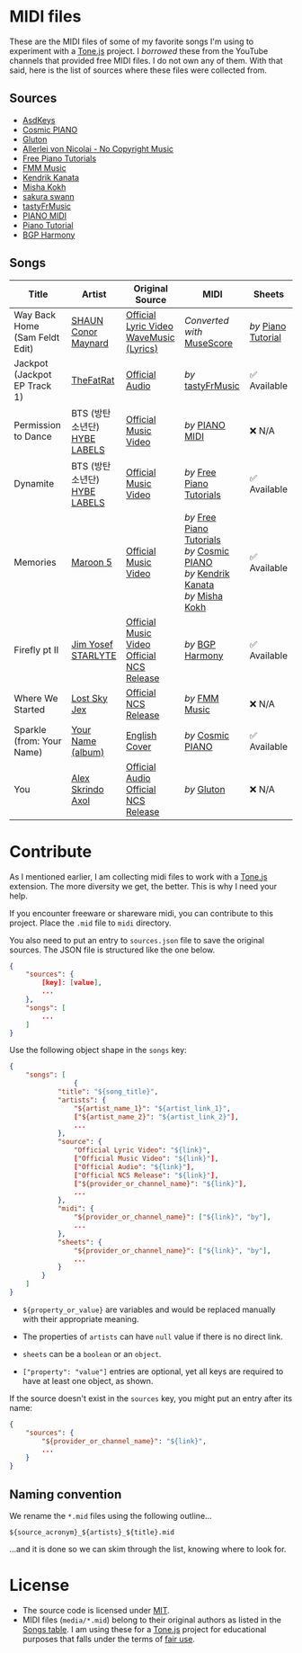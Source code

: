 <!-- @format -->
<!-- @lastUpdated Sun Sep 19 2021 10:19:16 GMT+0000 (Coordinated Universal Time) -->

# MIDI files

These are the MIDI files of some of my favorite songs I'm using to experiment with a [Tone.js][1] project. I _borrowed_ these from the YouTube channels that provided free MIDI files. I do not own any of them. With that said, here is the list of sources where these files were collected from.

## Sources

- [AsdKeys](https://www.youtube.com/c/AsdKeys)
- [Cosmic PIANO](https://www.youtube.com/c/CosmicPIANO)
- [Gluton](https://www.youtube.com/c/GlutonOfficial)
- [Allerlei von Nicolai - No Copyright Music](https://www.youtube.com/channel/UC_bcboyEwTxpEyM-fuCjLkA)
- [Free Piano Tutorials](https://www.youtube.com/channel/UCBlE6pjsULp5gA7vl8-4F4A)
- [FMM Music](https://www.youtube.com/channel/UC6wnnyFjmPc4KJU1n_mFBDw)
- [Kendrik Kanata](https://www.youtube.com/channel/UCG3c_BxX3MmCIQnEjkJiX8Q)
- [Misha Kokh](https://www.youtube.com/c/MishaKokh)
- [sakura swann](https://www.youtube.com/user/sevenseven31)
- [tastyFrMusic](https://www.youtube.com/channel/UC4Z7BlEROblloYmTKEU1Zew)
- [PIANO MIDI](https://www.youtube.com/channel/UC3mb8-iIHpSEE8aCzMDgeTg)
- [Piano Tutorial](https://www.youtube.com/channel/UCMlZ4aOHBJnPGJAM5s-7b4w)
- [BGP Harmony](https://www.youtube.com/c/BGPHarmony)

## Songs

| Title | Artist | Original Source | MIDI | Sheets |
|---|---|---|---|---|
| Way Back Home (Sam Feldt Edit) | [SHAUN](https://www.youtube.com/c/SHAUNthehuman)<br>[Conor Maynard](https://www.youtube.com/c/ConorMaynard) | [Official Lyric Video](https://youtu.be/amOSaNX7KJg)<br>[WaveMusic (Lyrics)](https://youtu.be/1kehqCLudyg) | _Converted with_ [MuseScore](https://musescore.org) | _by_ [Piano Tutorial](https://youtu.be/3Sp4dW-JdJE) |
| Jackpot (Jackpot EP Track 1) | [TheFatRat](https://www.youtube.com/c/TheFatRat) | [Official Audio](https://youtu.be/kL8CyVqzmkc) | _by_ [tastyFrMusic](https://youtu.be/A13Sa_bIuKY) | ✅ Available |
| Permission to Dance | BTS (방탄소년단)<br>[HYBE LABELS](https://www.youtube.com/c/HYBELABELS) | [Official Music Video](https://youtu.be/CuklIb9d3fI) | _by_ [PIANO MIDI](https://youtu.be/7MHfb9HB3GA) | ❌ N/A |
| Dynamite | BTS (방탄소년단)<br>[HYBE LABELS](https://www.youtube.com/c/HYBELABELS) | [Official Music Video](https://youtu.be/gdZLi9oWNZg) | _by_ [Free Piano Tutorials](https://youtu.be/KyYaCtLsAAk) | ✅ Available |
| Memories | [Maroon 5](https://www.youtube.com/user/Maroon5) | [Official Music Video](https://youtu.be/SlPhMPnQ58k) | _by_ [Free Piano Tutorials](https://youtu.be/TdacNfWymGQ)<br>_by_ [Cosmic PIANO](https://youtu.be/5OwchavoI0s)<br>_by_ [Kendrik Kanata](https://youtu.be/YBGUnu6Iog8)<br>_by_ [Misha Kokh](https://youtu.be/_3MNRYZWpmU) | ✅ Available |
| Firefly pt II | [Jim Yosef](https://www.youtube.com/c/JimYosef)<br>[STARLYTE](https://www.youtube.com/c/Starlyte) | [Official Music Video](https://youtu.be/0fB4-xDgVc4)<br>[Official NCS Release](https://youtu.be/Q7E4Hiqe1s4) | _by_ [BGP Harmony](https://youtu.be/sBnPmRPAyBI) | ✅ Available |
| Where We Started | [Lost Sky](https://soundcloud.com/lostskydiary)<br>[Jex](https://soundcloud.com/jordanmillermusic-1) | [Official NCS Release](https://youtu.be/U9pGr6KMdyg) | _by_ [FMM Music](https://youtu.be/Kg8zA6sM85U) | ❌ N/A |
| Sparkle (from: Your Name) | [Your Name (album)](https://en.wikipedia.org/wiki/Your_Name_(album)) | [English Cover](https://youtu.be/0FW6ddWwhy0) | _by_ [Cosmic PIANO](https://youtu.be/AbHJ1BokCnI) | ✅ Available |
| You | [Alex Skrindo](https://www.youtube.com/c/AlexSkrindo)<br>[Axol](https://www.youtube.com/c/Axolmusic) | [Official Audio](https://youtu.be/jWE4FSlECUg)<br>[Official NCS Release](https://youtu.be/sA_p0rQtDXE) | _by_ [Gluton](https://youtu.be/V7dy35ovtj0) | ❌ N/A |

# Contribute

As I mentioned earlier, I am collecting midi files to work with a [Tone.js][1] extension. The more diversity we get, the better. This is why I need your help.

If you encounter freeware or shareware midi, you can contribute to this project. Place the `.mid` file to `midi` directory.

You also need to put an entry to `sources.json` file to save the original sources. The JSON file is structured like the one below.

```JSON
{
	"sources": {
		[key]: [value],
		...
	},
	"songs": [
		...
	]
}
```

Use the following object shape in the `songs` key:

```JSON
{
	"songs": [
				{
			"title": "${song_title}",
			"artists": {
				"${artist_name_1}": "${artist_link_1}",
				["${artist_name_2}": "${artist_link_2}"],
				...
			},
			"source": {
				"Official Lyric Video": "${link}",
				["Official Music Video": "${link}"],
				["Official Audio": "${link}"],
				["Official NCS Release": "${link}"],
				["${provider_or_channel_name}": "${link}"],
				...
			},
			"midi": {
				"${provider_or_channel_name}": ["${link}", "by"],
				...
			},
			"sheets": {
				"${provider_or_channel_name}": ["${link}", "by"],
				...
			}
		}
	]
}
```

-   `${property_or_value}` are variables and would be replaced manually with their appropriate meaning.

-   The properties of `artists` can have `null` value if there is no direct link.

-   `sheets` can be a `boolean` or an `object`.

-   `["property": "value"]` entries are optional, yet all keys are required to have at least one object, as shown.

If the source doesn't exist in the `sources` key, you might put an entry after its name:

```JSON
{
	"sources": {
		"${provider_or_channel_name}": "${link}",
		...
	}
}
```

## Naming convention

We rename the `*.mid` files using the following outline...

```
${source_acronym}_${artists}_${title}.mid
```

...and it is done so we can skim through the list, knowing where to look for.

# License

-   The source code is licensed under [MIT](https://github.com/git/git-scm.com/blob/main/MIT-LICENSE.txt).
-   MIDI files (`media/*.mid`) belong to their original authors as listed in the [Songs table](#songs). I am using these for a [Tone.js][1] project for educational purposes that falls under the terms of [fair use](https://en.wikipedia.org/wiki/Fair_use).

[1]: https://github.com/Tonejs/Tone.js
